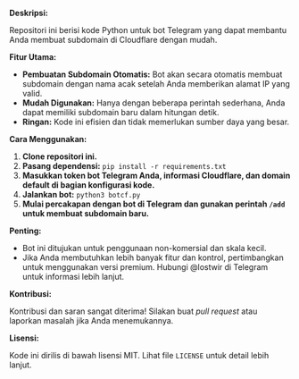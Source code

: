**Deskripsi:**

Repositori ini berisi kode Python untuk bot Telegram yang dapat membantu Anda membuat subdomain di Cloudflare dengan mudah.

**Fitur Utama:**

* **Pembuatan Subdomain Otomatis:** Bot akan secara otomatis membuat subdomain dengan nama acak setelah Anda memberikan alamat IP yang valid.
* **Mudah Digunakan:** Hanya dengan beberapa perintah sederhana, Anda dapat memiliki subdomain baru dalam hitungan detik.
* **Ringan:** Kode ini efisien dan tidak memerlukan sumber daya yang besar.


**Cara Menggunakan:**

1. **Clone repositori ini.**
2. **Pasang dependensi:** `pip install -r requirements.txt`
3. **Masukkan token bot Telegram Anda, informasi Cloudflare, dan domain default di bagian konfigurasi kode.**
4. **Jalankan bot:** `python3 botcf.py`
5. **Mulai percakapan dengan bot di Telegram dan gunakan perintah `/add` untuk membuat subdomain baru.**

**Penting:**

* Bot ini ditujukan untuk penggunaan non-komersial dan skala kecil.
* Jika Anda membutuhkan lebih banyak fitur dan kontrol, pertimbangkan untuk menggunakan versi premium. Hubungi @lostwir di Telegram untuk informasi lebih lanjut.

**Kontribusi:**

Kontribusi dan saran sangat diterima! Silakan buat *pull request* atau laporkan masalah jika Anda menemukannya.

**Lisensi:**

Kode ini dirilis di bawah lisensi MIT. Lihat file `LICENSE` untuk detail lebih lanjut.
